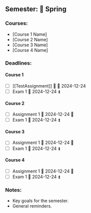 ## Semester: 🌸 Spring

### Courses:

- [Course 1 Name]
- [Course 2 Name]
- [Course 3 Name]
- [Course 4 Name]

### Deadlines:
#### Course 1
- [ ] [[TestAssignment]] 🔼 📅 2024-12-24
- [ ] Exam 1 📅 2024-12-24 ⏫ 

#### Course 2
- [ ] Assignment 1 📅 2024-12-24 🔼 
- [ ] Exam 1 📅 2024-12-24 ⏫ 

#### Course 3
- [ ] Assignment 1 📅 2024-12-24 🔼 
- [ ] Exam 1 📅 2024-12-24 ⏫ 

#### Course 4
- [ ] Assignment 1 📅 2024-12-24 🔼 
- [ ] Exam 1 📅 2024-12-24 ⏫ 

### Notes:
- Key goals for the semester.
- General reminders.